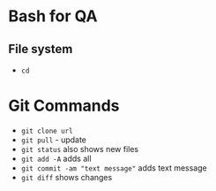 # Bash for QA

## File system

- `cd`




# Git Commands


- `git clone url`
- `git pull` - update
- `git status` also shows new files
- `git add -A` adds all
- `git commit -am "text message"` adds text message
- `git diff` shows changes
